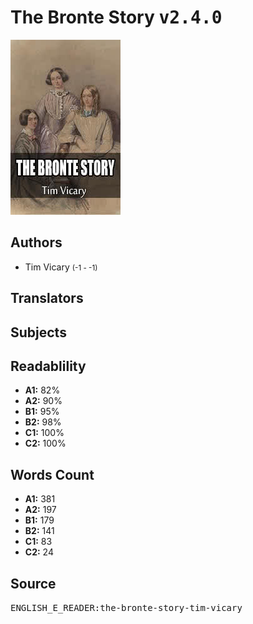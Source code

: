 # The Bronte Story <kbd>v2.4.0</kbd>

![](./cover.medium.jpg "")

## Authors


 - Tim Vicary <small>(-1 - -1)</small>

## Translators



## Subjects



## Readablility


 - **A1:** 82%
 - **A2:** 90%
 - **B1:** 95%
 - **B2:** 98%
 - **C1:** 100%
 - **C2:** 100%

## Words Count


 - **A1:** 381
 - **A2:** 197
 - **B1:** 179
 - **B2:** 141
 - **C1:** 83
 - **C2:** 24

## Source


<kbd>ENGLISH_E_READER:the-bronte-story-tim-vicary</kbd>

